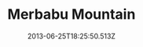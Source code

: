 ---
title: Merbabu Mountain
date: 2013-06-25T18:25:50.513Z
description: Taken at 2013.
thumbnail: /img/merbabu.jpg
---